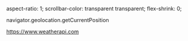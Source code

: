 <link rel="stylesheet" href="https://fonts.googleapis.com/css2?family=Material+Symbol+Rounded:opsz,wght,FILL,GRAD@24,400,0,0" />

aspect-ratio: 1;
scrollbar-color: transparent transparent;
flex-shrink: 0;

navigator.geolocation.getCurrentPosition

https://www.weatherapi.com
